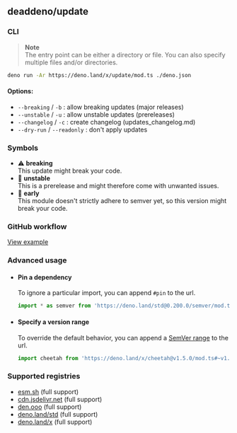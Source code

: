 ## deaddeno/update

### CLI

> **Note**\
> The entry point can be either a directory or file. You can also specify
> multiple files and/or directories.

```bash
deno run -Ar https://deno.land/x/update/mod.ts ./deno.json
```

#### Options:

- `--breaking` / `-b` : allow breaking updates (major releases)
- `--unstable` / `-u` : allow unstable updates (prereleases)
- `--changelog` / `-c` : create changelog (updates_changelog.md)
- `--dry-run` / `--readonly` : don't apply updates

### Symbols

- ⚠️ **breaking**\
  This update might break your code.
- 🚧 **unstable**\
  This is a prerelease and might therefore come with unwanted issues.
- 🤞 **early**\
  This module doesn't strictly adhere to semver yet, so this version might break
  your code.

### GitHub workflow

[View example](https://github.com/deaddeno/update/blob/dev/docs/workflow.md)

### Advanced usage

- #### Pin a dependency

  To ignore a particular import, you can append `#pin` to the url.

  ```ts
  import * as semver from 'https://deno.land/std@0.200.0/semver/mod.ts#pin'
  ```

- #### Specify a version range

  To override the default behavior, you can append a
  [SemVer range](https://github.com/deaddeno/update/blob/dev/docs/semver_ranges.md)
  to the url.

  ```ts
  import cheetah from 'https://deno.land/x/cheetah@v1.5.0/mod.ts#~v1.5'
  ```

### Supported registries

- [esm.sh](https://esm.sh) (full support)
- [cdn.jsdelivr.net](https://jsdelivr.com) (full support)
- [den.ooo](https://den.ooo) (full support)
- [deno.land/std](https://deno.land/std) (full support)
- [deno.land/x](https://deno.land/x) (full support)
